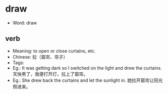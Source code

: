 # draw

- Word: draw

## verb

- Meaning: to open or close curtains, etc.
- Chinese: 拉（窗帘、帘子）
- Tags: 
- Eg.: It was getting dark so I switched on the light and drew the curtains. 天快黑了，我便打开灯，拉上了窗帘。
- Eg.: She drew back the curtains and let the sunlight in. 她拉开窗帘让阳光照进来。

